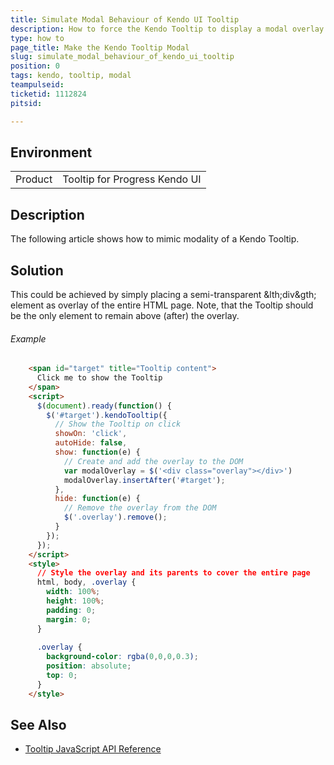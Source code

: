 ```yaml
---
title: Simulate Modal Behaviour of Kendo UI Tooltip
description: How to force the Kendo Tooltip to display a modal overlay over the page
type: how to
page_title: Make the Kendo Tooltip Modal
slug: simulate_modal_behaviour_of_kendo_ui_tooltip
position: 0
tags: kendo, tooltip, modal
teampulseid:
ticketid: 1112824
pitsid:

---
```


## Environment
<table>
 <tr>
  <td>Product</td>
  <td>Tooltip for Progress Kendo UI</td>
 </tr>
</table>


## Description 
The following article shows how to mimic modality of a Kendo Tooltip.

## Solution
This could be achieved by simply placing a semi-transparent &lth;div&gth; element as overlay of the entire HTML page. Note, that the Tooltip should be the only element to remain above (after) the overlay.

###### Example

````html
	<span id="target" title="Tooltip content">
	  Click me to show the Tooltip
	</span>
	<script>
	  $(document).ready(function() {
		$('#target').kendoTooltip({
		  // Show the Tooltip on click
		  showOn: 'click',
		  autoHide: false,
		  show: function(e) {
			// Create and add the overlay to the DOM
			var modalOverlay = $('<div class="overlay"></div>')
			modalOverlay.insertAfter('#target');
		  },
		  hide: function(e) {
		    // Remove the overlay from the DOM
			$('.overlay').remove();
		  }
		});
	  });
	</script>
	<style>
	  // Style the overlay and its parents to cover the entire page
	  html, body, .overlay {
		width: 100%;
		height: 100%;
		padding: 0;
		margin: 0;
	  }
	  
	  .overlay {
		background-color: rgba(0,0,0,0.3);
		position: absolute;
		top: 0;
	  }
	</style>
````

## See Also

* [Tooltip JavaScript API Reference](http://docs.telerik.com/kendo-ui/api/javascript/ui/tooltip)
